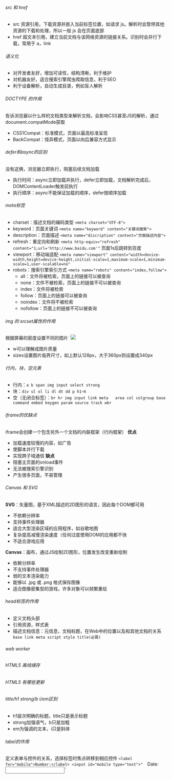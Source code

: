 ###### src 和 href
- src 资源引用，下载资源并嵌入当前标签位置，如请求 js。解析时会暂停其他资源的下载和处理，所以一般 js 会在页面底部
- href 超文本引用，建立当前文档与该网络资源的链接关系。识别时会并行下载，常用于 a，link

###### 语义化
- 对开发者友好，增加可读性，结构清晰，利于维护
- 对机器友好，适合搜索引擎爬虫爬取信息，利于SEO
- 利于设备解析，自动生成目录，例如盲人解析

###### DOCTYPE 的作用
告诉浏览器以什么样的文档类型来解析文档，会影响CSS甚至JS的解析，通过document.compatMode获取
- CSS1Compat：标准模式，页面以最高标准呈现
- BackCompat：怪异模式，页面以向后兼容方式显示

###### defer和async的区别
没有这俩，浏览器立即执行，阻塞后续文档加载
- 执行时间：async立即加载并执行，defer立即加载，文档解析完成后，DOMContentLoader触发前执行
- 执行顺序：async不能保证加载的顺序，defer按顺序加载

###### meta标签
- charset：描述文档的编码类型 `<meta charset="UTF-8">`
- keyword：页面关键词 `<meta name="keyword" content="关键词搜索">`
- description：页面描述 `<meta name="discription" content="页面描述内容">`
- refresh：重定向和刷新
`<meta http-equiv="refresh" content="1;url='http://www.baidu.com'"`  页面1s后跳转到百度
- viewport：移动端适配
`<meta name="viewport" content="width=device-width,height=device-height,initial-scale=1,maximum-scale=1,minimum-scale=1,user-scalable=no"`
- robots：搜索引擎索引方式 `<meta name="robots" content="index,follow">`
	- all：文件将被检索，页面上的链接可以被查询
	- none：文件不被检索，页面上的链接不可以被查询
	- index：文件将被检索
	- follow：页面上的链接可以被查询
	- noindex：文件将不被检索
	- nofollow：页面上的链接不可以被查询



###### img 的 srcset属性的作用
根据屏幕的密度设置不同的图片
`<img src="image-128.png" srcset="image-128.png 128w, image-256.png 256w, image-512.png 512w" sizes="(max-width: 360px) 340px, 128px" />
- w可以理解成图片质量
- sizes设置图片临界尺寸，如上默认128px，大于360px则设置成340px

###### 行内，块，空元素
- 行内：`a b span img input select strong`
- 块：`div ul ol li dl dt dd p h1~6`
- 空（无闭合标签）：`br hr img input link meta   area col colgroup base command embed keygen param source track wbr`

###### iframe的优缺点
iframe会创建一个包含另外一个文档的内联框架（行内框架）
**优点**
- 加载速度较慢的内容，如广告
- 使脚本并行下载
- 实现跨子域通信
**缺点**
- 阻塞主页面的onload事件
- 无法被搜索引擎识别
- 产生很多页面，不易管理

###### Canvas 和 SVG
**SVG**：矢量图，基于XML描述的2D图形的语言，因此每个DOM都可用
- 不依赖分辨率
- 支持事件处理器
- 适合大型渲染区域的应用程序，如谷歌地图
- 复杂度高减慢渲染速度（任何过度使用DOM的应用都不快
- 不适合游戏应用

**Canvas**：画布，通过JS绘制2D图形，位置发生改变重新绘制
- 依赖分辨率
- 不支持事件处理器
- 弱的文本渲染能力
- 能够以 .jpg 或 .png 格式保存图像
- 适合图像密集型的游戏，许多对象可以频繁重绘

###### head标签的作用
- 定义文档头部
- 引用资源，样式表
- 描述文档信息：元信息，文档标题，在Web中的位置以及和其他文档的关系
`base link meta script style title(必需)`

###### web worker

###### HTML5 离线储存
###### HTML5 有哪些更新


###### title/h1 strong/b i/em区别
- h1层次明确的标题，title只是表示标题
- strong加强语气，b只是加粗
- em为强调的文本，i只是斜体
###### label的作用
定义表单与控件的关系，选择标签时焦点转移到相应控件
`<label for="mobile">Number:</label> <input id="mobile type="text">" 
`<label>Date:<input type="text"></label>`